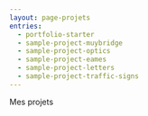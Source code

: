 ```yaml
---
layout: page-projets
entries:
  - portfolio-starter
  - sample-project-muybridge
  - sample-project-optics
  - sample-project-eames
  - sample-project-letters
  - sample-project-traffic-signs
---
```


Mes projets

